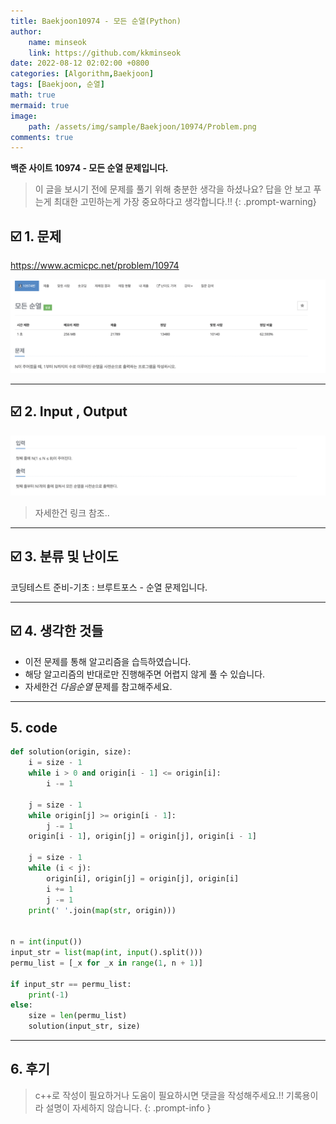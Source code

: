 ```yaml
---
title: Baekjoon10974 - 모든 순열(Python)
author: 
    name: minseok
    link: https://github.com/kkminseok
date: 2022-08-12 02:02:00 +0800
categories: [Algorithm,Baekjoon]
tags: [Baekjoon, 순열]
math: true
mermaid: true
image: 
    path: /assets/img/sample/Baekjoon/10974/Problem.png
comments: true
---
```


**백준 사이트 10974 - 모든 순열 문제입니다.**

> 이 글을 보시기 전에 문제를 풀기 위해 충분한 생각을 하셨나요? 답을 안 보고 푸는게 최대한 고민하는게 가장 중요하다고 생각합니다.!!
{: .prompt-warning}

## ☑️ 1. 문제
<https://www.acmicpc.net/problem/10974>


![](/assets/img/sample/Baekjoon/10974/Problem.png)

-----  

## ☑️ 2. Input , Output
![](/assets/img/sample/Baekjoon/10974/input.png)

> 자세한건 링크 참조..

-----  

## ☑️ 3. 분류 및 난이도

코딩테스트 준비-기초 : 브루트포스 - 순열 문제입니다.

-----  

## ☑️ 4. 생각한 것들

- 이전 문제를 통해 알고리즘을 습득하였습니다.
- 해당 알고리즘의 반대로만 진행해주면 어렵지 않게 풀 수 있습니다.
- 자세한건 *다음순열* 문제를 참고해주세요.




-----  

## 5. code

```python
def solution(origin, size):
    i = size - 1
    while i > 0 and origin[i - 1] <= origin[i]:
        i -= 1

    j = size - 1
    while origin[j] >= origin[i - 1]:
        j -= 1
    origin[i - 1], origin[j] = origin[j], origin[i - 1]

    j = size - 1
    while (i < j):
        origin[i], origin[j] = origin[j], origin[i]
        i += 1
        j -= 1
    print(' '.join(map(str, origin)))


n = int(input())
input_str = list(map(int, input().split()))
permu_list = [_x for _x in range(1, n + 1)]

if input_str == permu_list:
    print(-1)
else:
    size = len(permu_list)
    solution(input_str, size)


```

-----

## 6. 후기


> c++로 작성이 필요하거나 도움이 필요하시면 댓글을 작성해주세요.!! 기록용이라 설명이 자세하지 않습니다.
{: .prompt-info }